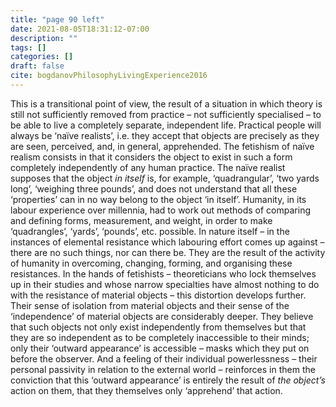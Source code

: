 ```yaml
---
title: "page 90 left"
date: 2021-08-05T18:31:12-07:00
description: ""
tags: []
categories: []
draft: false
cite: bogdanovPhilosophyLivingExperience2016
---
```


This is a transitional point of view, the result of a situation in which theory
is still not sufficiently removed from practice – not sufficiently specialised –
to be able to live a completely separate, independent life. Practical people will
always be ‘naïve realists’, i.e. they accept that objects are precisely as they are
seen, perceived, and, in general, apprehended. The fetishism of naïve realism
consists in that it considers the object to exist in such a form completely independently of any human practice. The naïve realist supposes that the object *in
itself* is, for example, ‘quadrangular’, ‘two yards long’, ‘weighing three pounds’,
and does not understand that all these ‘properties’ can in no way belong to
the object ‘in itself’. Humanity, in its labour experience over millennia, had
to work out methods of comparing and defining forms, measurement, and
weight, in order to make ‘quadrangles’, ‘yards’, ‘pounds’, etc. possible. In nature
itself – in the instances of elemental resistance which labouring effort comes
up against – there are no such things, nor can there be. They are the result
of the activity of humanity in overcoming, changing, forming, and organising
these resistances. In the hands of fetishists – theoreticians who lock themselves
up in their studies and whose narrow specialties have almost nothing to do
with the resistance of material objects – this distortion develops further. Their
sense of isolation from material objects and their sense of the ‘independence’
of material objects are considerably deeper. They believe that such objects not
only exist independently from themselves but that they are so independent
as to be completely inaccessible to their minds; only their ‘outward appearance’ is accessible – masks which they put on before the observer. And a feeling
of their individual powerlessness – their personal passivity in relation to the
external world – reinforces in them the conviction that this ‘outward appearance’ is entirely the result of *the object’s* action on them, that they themselves
only ‘apprehend’ that action.
